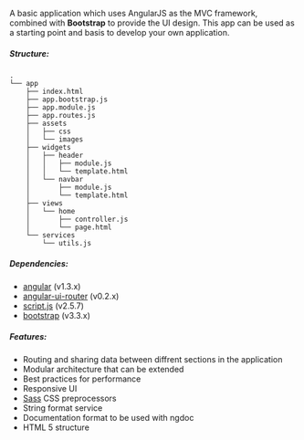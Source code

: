 A basic application which uses AngularJS as the MVC framework, combined with **Bootstrap** to provide the UI design. 
This app can be used as a starting point and basis to develop your own application.

##### Structure:

```
.
└── app
    ├── index.html
    ├── app.bootstrap.js
    ├── app.module.js
    ├── app.routes.js
    ├── assets
    │   ├── css
    │   └── images
    ├── widgets
    │   ├── header
    │   │   ├── module.js
    │   │   └── template.html
    │   └── navbar
    │       ├── module.js
    │       └── template.html
    ├── views
    │   └── home
    │       ├── controller.js
    │       └── page.html
    └── services
        └── utils.js
```

##### Dependencies:
- <a href="https://angularjs.org/">angular</a> (v1.3.x)
- <a href="https://github.com/angular-ui/ui-router">angular-ui-router</a> (v0.2.x)
- <a href="https://github.com/ded/script.js/">script.js</a> (v2.5.7)
- <a href="http://getbootstrap.com/">bootstrap</a> (v3.3.x)


##### Features:
- Routing and sharing data between diffrent sections in the application
- Modular architecture that can be extended
- Best practices for performance
- Responsive UI
- <a href="http://sass-lang.com/">Sass</a> CSS preprocessors
- String format service
- Documentation format to be used with ngdoc
- HTML 5 structure

